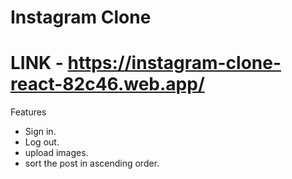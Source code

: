 # Instagram Clone 
# LINK - https://instagram-clone-react-82c46.web.app/
Features
   - Sign in.
   - Log out.
   - upload images.
   - sort the post in ascending order.

